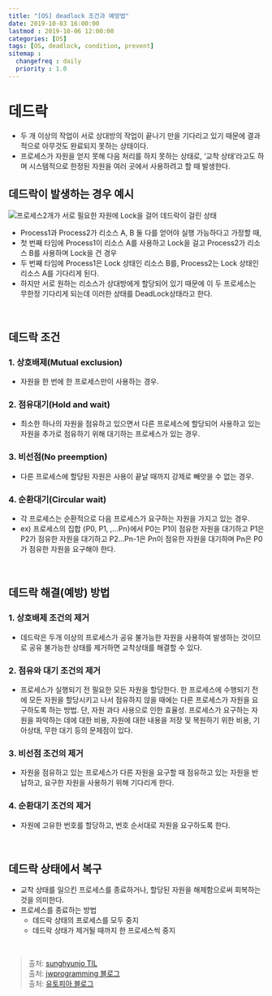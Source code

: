```yaml
---
title: "[OS] deadlock 조건과 예방법"
date: 2019-10-03 16:00:00
lastmod : 2019-10-06 12:00:00
categories: [OS]
tags: [OS, deadlock, condition, prevent]
sitemap :
  changefreq : daily
  priority : 1.0
---
```


# 데드락
- 두 개 이상의 작업이 서로 상대방의 작업이 끝나기 만을 기다리고 있기 때문에 결과적으로 아무것도 완료되지 못하는 상태이다.
- 프로세스가 자원을 얻지 못해 다음 처리를 하지 못하는 상태로, ‘교착 상태’라고도 하며 시스템적으로 한정된 자원을 여러 곳에서 사용하려고 할 때 발생한다.

## 데드락이 발생하는 경우 예시
![프로세스2개가 서로 필요한 자원에 Lock을 걸어 데드락이 걸린 상태](https://t1.daumcdn.net/cfile/tistory/243E89355714C26E28)
<br/>
- Process1과 Process2가 리소스 A, B 둘 다를 얻어야 실행 가능하다고 가정할 때,
- 첫 번째 타임에 Process1이 리소스 A를 사용하고 Lock을 걸고 Process2가 리소스 B를 사용하며 Lock을 건 경우
- 두 번째 타임에 Process1은 Lock 상태인 리소스 B를, Process2는 Lock 상태인 리소스 A를 기다리게 된다.
- 하지만 서로 원하는 리소스가 상대방에게 할당되어 있기 때문에 이 두 프로세스는 무한정 기다리게 되는데 이러한 상태를 DeadLock상태라고 한다.
<br/>

## 데드락 조건
### 1. 상호배제(Mutual exclusion) 
- 자원을 한 번에 한 프로세스만이 사용하는 경우.
### 2. 점유대기(Hold and wait)
- 최소한 하나의 자원을 점유하고 있으면서 다른 프로세스에 할당되어 사용하고 있는 자원을 추가로 점유하기 위해 대기하는 프로세스가 있는 경우.
### 3. 비선점(No preemption) 
- 다른 프로세스에 할당된 자원은 사용이 끝날 때까지 강제로 빼앗을 수 없는 경우.
### 4. 순환대기(Circular wait) 
- 각 프로세스는 순환적으로 다음 프로세스가 요구하는 자원을 가지고 있는 경우.
- ex) 프로세스의 집합 {P0, P1, ,…Pn}에서 P0는 P1이 점유한 자원을 대기하고 P1은 P2가 점유한 자원을 대기하고 P2…Pn-1은 Pn이 점유한 자원을 대기하며 Pn은 P0가 점유한 자원을 요구해야 한다.
<br/>

## 데드락 해결(예방) 방법
### 1. 상호배제 조건의 제거 
- 데드락은 두개 이상의 프로세스가 공유 불가능한 자원을 사용하여 발생하는 것이므로 공유 불가능한 상태를 제거하면 교착상태를 해결할 수 있다.
### 2. 점유와 대기 조건의 제거
- 프로세스가 실행되기 전 필요한 모든 자원을 할당한다. 한 프로세스에 수행되기 전에 모든 자원을 할당시키고 나서 점유하지 않을 때에는 다른 프로세스가 자원을 요구하도록 하는 방법.
단, 자원 과다 사용으로 인한 효율성. 프로세스가 요구하는 자원을 파악하는 데에 대한 비용, 자원에 대한 내용을 저장 및 복원하기 위한 비용,
기아상태, 무한 대기 등의 문제점이 있다.
### 3. 비선점 조건의 제거
- 자원을 점유하고 있는 프로세스가 다른 자원을 요구할 때 점유하고 있는 자원을 반납하고, 요구한 자원을 사용하기 위해 기다리게 한다.
### 4. 순환대기 조건의 제거
- 자원에 고유한 번호를 할당하고, 번호 순서대로 자원을 요구하도록 한다.
<br/>

## 데드락 상태에서 복구
- 교착 상태를 일으킨 프로세스를 종료하거나, 할당된 자원을 해제함으로써 회복하는 것을 의미한다.
- 프로세스를 종료하는 방법
  - 데드락 상태의 프로세스를 모두 중지
  - 데드락 상태가 제거될 때까지 한 프로세스씩 중지
<br/>

> 출처: [sunghyunjo TIL](https://github.com/sunghyunjo/TIL/blob/master/os/deadlock.md) <br/>
출처: [jwprogramming 블로그](https://jwprogramming.tistory.com/12) <br/>
출처: [유토피아 블로그](http://blog.naver.com/PostView.nhn?blogId=three_letter&logNo=220380867227&parentCategoryNo=&categoryNo=52&viewDate=&isShowPopularPosts=true&from=search)
